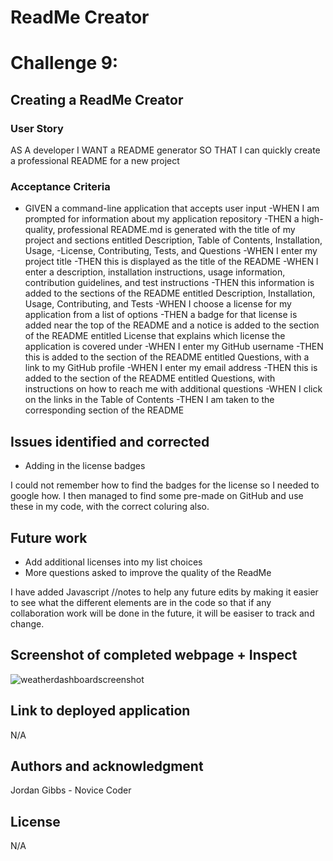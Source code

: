 # ReadMe Creator

# Challenge 9: 

## Creating a ReadMe Creator

### User Story

AS A developer
I WANT a README generator
SO THAT I can quickly create a professional README for a new project

### Acceptance Criteria
- GIVEN a command-line application that accepts user input
-WHEN I am prompted for information about my application repository
-THEN a high-quality, professional README.md is generated with the title of my project and sections entitled Description, Table of Contents, Installation, Usage, -License, Contributing, Tests, and Questions
-WHEN I enter my project title
-THEN this is displayed as the title of the README
-WHEN I enter a description, installation instructions, usage information, contribution guidelines, and test instructions
-THEN this information is added to the sections of the README entitled Description, Installation, Usage, Contributing, and Tests
-WHEN I choose a license for my application from a list of options
-THEN a badge for that license is added near the top of the README and a notice is added to the section of the README entitled License that explains which license the application is covered under
-WHEN I enter my GitHub username
-THEN this is added to the section of the README entitled Questions, with a link to my GitHub profile
-WHEN I enter my email address
-THEN this is added to the section of the README entitled Questions, with instructions on how to reach me with additional questions
-WHEN I click on the links in the Table of Contents
-THEN I am taken to the corresponding section of the README

## Issues identified and corrected

- Adding in the license badges

I could not remember how to find the badges for the license so I needed to google how. I then managed to find some pre-made
on GitHub and use these in my code, with the correct coluring also.

## Future work
  
- Add additional licenses into my list choices
- More questions asked to improve the quality of the ReadMe

I have added  Javascript //notes to help any future edits by making it easier to see what the different elements are in the code so that if any collaboration work will be done in the future, it will be easiser to track and change.

## Screenshot of completed webpage + Inspect

![weatherdashboardscreenshot](https://user-images.githubusercontent.com/113479774/200648821-07e98c2e-2949-4bf9-a26c-1bb46d06477e.png)

## Link to deployed application

N/A

## Authors and acknowledgment

Jordan Gibbs - Novice Coder

## License

N/A
